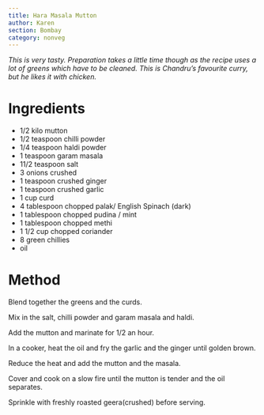 ```yaml
---
title: Hara Masala Mutton
author: Karen
section: Bombay
category: nonveg
---
```

_This is very tasty. Preparation takes a little time though as the recipe uses a lot of greens which have to be cleaned. This is Chandru’s favourite curry, but he likes it with chicken._

# Ingredients

* 1/2 kilo mutton
* 1/2 teaspoon chilli powder
* 1/4 teaspoon haldi powder
* 1 teaspoon garam masala
* 11/2 teaspoon salt
* 3 onions crushed
* 1 teaspoon crushed ginger
* 1 teaspoon crushed garlic
* 1 cup curd
* 4 tablespoon chopped palak/ English Spinach (dark)
* 1 tablespoon chopped pudina / mint
* 1 tablespoon chopped methi
* 1 1/2 cup chopped coriander
* 8 green chillies
* oil


# Method

Blend together the greens and the curds.

Mix in the salt, chilli powder and garam masala and haldi.

Add the mutton and marinate for 1/2 an hour.

In a cooker, heat the oil and fry the garlic and the ginger until golden brown.

Reduce the heat and add the mutton and the masala. 

Cover and cook on a slow fire until the mutton is tender and the oil separates.

Sprinkle with freshly roasted geera(crushed) before serving.

